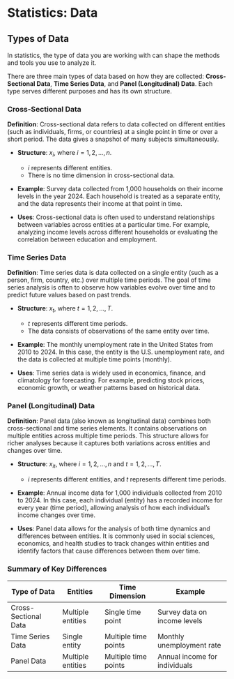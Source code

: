 # Statistics: Data

## Types of Data

In statistics, the type of data you are working with can shape the methods and tools you use to analyze it. 

There are three main types of data based on how they are collected: **Cross-Sectional Data**, **Time Series Data**, and **Panel (Longitudinal) Data**. Each type serves different purposes and has its own structure.

### Cross-Sectional Data

**Definition**: Cross-sectional data refers to data collected on different entities (such as individuals, firms, or countries) at a single point in time or over a short period. The data gives a snapshot of many subjects simultaneously.

- **Structure**: $x_i$, where $i = 1, 2, \dots, n$.
    - $i$ represents different entities.
    - There is no time dimension in cross-sectional data.
  
- **Example**: Survey data collected from 1,000 households on their income levels in the year 2024. Each household is treated as a separate entity, and the data represents their income at that point in time.

- **Uses**: Cross-sectional data is often used to understand relationships between variables across entities at a particular time. For example, analyzing income levels across different households or evaluating the correlation between education and employment.

### Time Series Data

**Definition**: Time series data is data collected on a single entity (such as a person, firm, country, etc.) over multiple time periods. The goal of time series analysis is often to observe how variables evolve over time and to predict future values based on past trends.

- **Structure**: $x_t$, where $t = 1, 2, \dots, T$.
    - $t$ represents different time periods.
    - The data consists of observations of the same entity over time.

- **Example**: The monthly unemployment rate in the United States from 2010 to 2024. In this case, the entity is the U.S. unemployment rate, and the data is collected at multiple time points (monthly).

- **Uses**: Time series data is widely used in economics, finance, and climatology for forecasting. For example, predicting stock prices, economic growth, or weather patterns based on historical data.

### Panel (Longitudinal) Data

**Definition**: Panel data (also known as longitudinal data) combines both cross-sectional and time series elements. It contains observations on multiple entities across multiple time periods. This structure allows for richer analyses because it captures both variations across entities and changes over time.

- **Structure**: $x_{it}$, where $i = 1, 2, \dots, n$ and $t = 1, 2, \dots, T$.
    - $i$ represents different entities, and $t$ represents different time periods.
  
- **Example**: Annual income data for 1,000 individuals collected from 2010 to 2024. In this case, each individual (entity) has a recorded income for every year (time period), allowing analysis of how each individual’s income changes over time.

- **Uses**: Panel data allows for the analysis of both time dynamics and differences between entities. It is commonly used in social sciences, economics, and health studies to track changes within entities and identify factors that cause differences between them over time.



### Summary of Key Differences

| **Type of Data**     | **Entities**              | **Time Dimension**   | **Example**                          |
|----------------------|---------------------------|----------------------|--------------------------------------|
| Cross-Sectional Data | Multiple entities          | Single time point    | Survey data on income levels         |
| Time Series Data     | Single entity              | Multiple time points | Monthly unemployment rate            |
| Panel Data           | Multiple entities          | Multiple time points | Annual income for individuals        |

